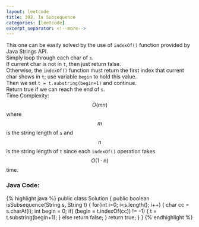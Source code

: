 ```yaml
---
layout: leetcode
title: 392. Is Subsequence
categories: [leetcode]
excerpt_separator: <!--more-->
---
```

This one can be easily solved by the use of `indexOf()` function provided by Java Strings API.  
Simply loop through each char of `s`.  
If current char is not in `t`, then just return false.  
Otherwise, the `indexOf()` function must return the first index that current char shows in `t`; use variable `begin` to hold this value.  
Then we set `t = t.substring(begin+1)` and continue.  
Return true if we can reach the end of `s`.  
Time Complexity: $$O(mn)$$ where $$m$$ is the string length of `s` and $$n$$ is the string length of `t` since each `indexOf()` operation takes $$O(1 \cdot n)$$ time.  
<!--more-->

### Java Code:
{% highlight java %}
public class Solution {
    public boolean isSubsequence(String s, String t) {
        for(int i=0; i<s.length(); i++) {
            char cc = s.charAt(i);
            int begin = 0;
            if( (begin = t.indexOf(cc)) != -1) {
                t = t.substring(begin+1);
            }
            else
                return false;
        }
        return true;
    }
}
{% endhighlight %}
<div
  class="fb-like"
  data-share="true"
  data-width="450"
  data-show-faces="true">
</div>
<div class="fb-comments" data-href="https://tyge318.github.io/{{page.title}}/" data-numposts="10"></div>
